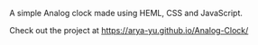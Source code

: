 A simple Analog clock made using HEML, CSS and JavaScript.

Check out the project at https://arya-yu.github.io/Analog-Clock/

